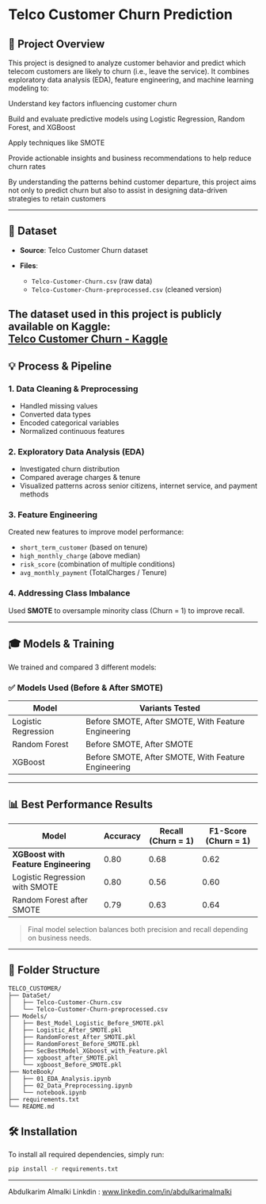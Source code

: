 # Telco Customer Churn Prediction

## 🚀 Project Overview

This project is designed to analyze customer behavior and predict which telecom customers are likely to churn (i.e., leave the service). It combines exploratory data analysis (EDA), feature engineering, and machine learning modeling to:

Understand key factors influencing customer churn

Build and evaluate predictive models using Logistic Regression, Random Forest, and XGBoost

Apply techniques like SMOTE 

Provide actionable insights and business recommendations to help reduce churn rates

By understanding the patterns behind customer departure, this project aims not only to predict churn but also to assist in designing data-driven strategies to retain customers

---

## 📂 Dataset

* **Source**: Telco Customer Churn dataset
* **Files**:

  * `Telco-Customer-Churn.csv` (raw data)
  * `Telco-Customer-Churn-preprocessed.csv` (cleaned version)

The dataset used in this project is publicly available on Kaggle:  
[Telco Customer Churn - Kaggle](https://www.kaggle.com/datasets/blastchar/telco-customer-churn)
---

## 💡 Process & Pipeline

### 1. Data Cleaning & Preprocessing

* Handled missing values
* Converted data types
* Encoded categorical variables
* Normalized continuous features

### 2. Exploratory Data Analysis (EDA)

* Investigated churn distribution
* Compared average charges & tenure
* Visualized patterns across senior citizens, internet service, and payment methods

### 3. Feature Engineering

Created new features to improve model performance:

* `short_term_customer` (based on tenure)
* `high_monthly_charge` (above median)
* `risk_score` (combination of multiple conditions)
* `avg_monthly_payment` (TotalCharges / Tenure)

### 4. Addressing Class Imbalance

Used **SMOTE** to oversample minority class (Churn = 1) to improve recall.

---

## 🎓 Models & Training

We trained and compared 3 different models:

### ✅ Models Used (Before & After SMOTE)

| Model               | Variants Tested                                     |
| ------------------- | --------------------------------------------------- |
| Logistic Regression | Before SMOTE, After SMOTE, With Feature Engineering |
| Random Forest       | Before SMOTE, After SMOTE                           |
| XGBoost             | Before SMOTE, After SMOTE, With Feature Engineering |

---

## 📊 Best Performance Results

| Model                                | Accuracy | Recall (Churn = 1) | F1-Score (Churn = 1) |
| ------------------------------------ | -------- | ------------------ | -------------------- |
| **XGBoost with Feature Engineering** | 0.80     | 0.68               | 0.62                 |
| Logistic Regression with SMOTE       | 0.80     | 0.56               | 0.60                 |
| Random Forest after SMOTE            | 0.79     | 0.63               | 0.64                 |

> Final model selection balances both precision and recall depending on business needs.

---

## 📁 Folder Structure

```
TELCO_CUSTOMER/
├── DataSet/
│   ├── Telco-Customer-Churn.csv
│   └── Telco-Customer-Churn-preprocessed.csv
├── Models/
│   ├── Best_Model_Logistic_Before_SMOTE.pkl
│   ├── Logistic_After_SMOTE.pkl
│   ├── RandomForest_After_SMOTE.pkl
│   ├── RandomForest_Before_SMOTE.pkl
│   ├── SecBestModel_XGboost_with_Feature.pkl
│   ├── xgboost_after_SMOTE.pkl
│   └── xgboost_Before_SMOTE.pkl
├── NoteBook/
│   ├── 01_EDA_Analysis.ipynb
│   ├── 02_Data_Preprocessing.ipynb
│   └── notebook.ipynb
├── requirements.txt
└── README.md
```

## 🛠️ Installation

To install all required dependencies, simply run:

```bash
pip install -r requirements.txt

```
---

Abdulkarim Almalki
Linkdin : www.linkedin.com/in/abdulkarimalmalki
